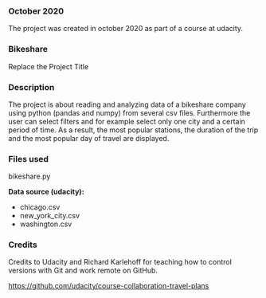 ### October 2020
The project was created in october 2020 as part of a course at udacity.

### Bikeshare
Replace the Project Title

### Description
The project is about reading and analyzing data of a bikeshare company using python (pandas and numpy) from several csv files.
Furthermore the user can select filters and for example select only one city and a certain period of time.
As a result, the most popular stations, the duration of the trip and the most popular day of travel are displayed.

### Files used
bikeshare.py

**Data source (udacity):**
* chicago.csv
* new_york_city.csv
* washington.csv

### Credits
Credits to Udacity and Richard Karlehoff for teaching how to control versions with Git and work remote on GitHub.

https://github.com/udacity/course-collaboration-travel-plans
